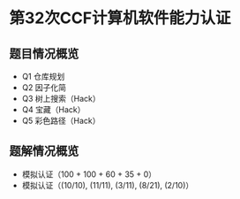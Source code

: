 # 第32次CCF计算机软件能力认证

## 题目情况概览
- Q1 仓库规划
- Q2 因子化简
- Q3 树上搜索（Hack）
- Q4 宝藏（Hack）
- Q5 彩色路径（Hack）


## 题解情况概览
- 模拟认证（100 + 100 + 60 + 35 + 0）
- 模拟认证（(10/10), (11/11), (3/11), (8/21), (2/10)）
